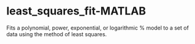 # least_squares_fit-MATLAB
Fits a polynomial, power, exponential, or logarithmic  % model to a set of data using the method of least squares.
